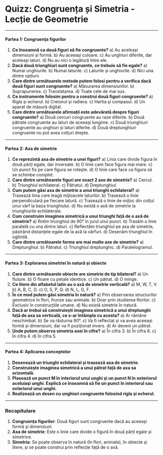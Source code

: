 # **Quizz: Congruența și Simetria - Lecție de Geometrie**

------

#### **Partea 1: Congruența figurilor**

1. **Ce înseamnă ca două figuri să fie congruente?**
    a) Au aceleași dimensiuni și formă.
    b) Au aceeași culoare.
    c) Au unghiuri diferite, dar aceleași laturi.
    d) Nu au nici o legătură între ele.
2. **Dacă două triunghiuri sunt congruente, ce trebuie să fie egale?**
    a) Numai unghiurile.
    b) Numai laturile.
    c) Laturile și unghiurile.
    d) Nici una dintre opțiuni.
3. **Care dintre următoarele metode putem folosi pentru a verifica dacă două figuri sunt congruente?**
    a) Măsurarea dimensiunilor.
    b) Suprapunerea.
    c) Translatarea.
    d) Toate cele de mai sus.
4. **Ce instrumente folosim pentru a construi două figuri congruente?**
    a) Rigla și echerul.
    b) Creionul și radiera.
    c) Hartia și compasul.
    d) Un aparat de măsură digital.
5. **Care dintre următoarele afirmații este adevărată despre figuri congruente?**
    a) Două cercuri congruente au raze diferite.
    b) Două pătrate congruente au laturi de aceeași lungime.
    c) Două triunghiuri congruente au unghiuri și laturi diferite.
    d) Două dreptunghiuri congruente nu pot avea colțuri drepte.

------

#### **Partea 2: Axa de simetrie**

1. **Ce reprezintă axa de simetrie a unei figuri?**
    a) Linia care divide figura în două părți egale, dar inversate.
    b) O linie care face figura mai mare.
    c) Un punct fix pe care figura se rotește.
    d) O linie care face ca figura să se schimbe complet.
2. **Care dintre următoarele figuri are exact 2 axe de simetrie?**
    a) Cercul.
    b) Triunghiul echilateral.
    c) Pătratul.
    d) Dreptunghiul.
3. **Cum putem găsi axa de simetrie a unui triunghi echilateral?**
    a) Trasează linia care leagă mijloacele laturilor.
    b) Trasează o linie perpendiculară pe fiecare latură.
    c) Trasează o linie de mijloc din colțul unui vârf la baza triunghiului.
    d) Nu există o axă de simetrie la triunghiurile echilaterale.
4. **Cum construim imaginea simetrică a unui triunghi față de o axă de simetrie?**
    a) Rotim triunghiul de 90° în jurul unui punct.
    b) Trasăm o linie paralelă cu una dintre laturi.
    c) Reflectăm triunghiul pe axa de simetrie, păstrând distanțele egale de la axă la vârfuri.
    d) Desenăm triunghiul în oglindă.
5. **Care dintre următoarele forme are mai multe axe de simetrie?**
    a) Dreptunghiul.
    b) Pătratul.
    c) Triunghiul dreptunghic.
    d) Paralelogramul.

------

#### **Partea 3: Explorarea simetriei în natură și obiecte**

1. **Care dintre următoarele obiecte are simetrie de tip bilateral?**
    a) Un fluture.
    b) O floare cu petale identice.
    c) Un pătrat.
    d) O minge.
2. **Ce litere din alfabetul latin au o axă de simetrie verticală?**
    a) M, W, T, V.
    b) A, B, C, D.
    c) O, S, P, Q.
    d) N, L, G, F.
3. **În ce mod putem găsi simetria în natură?**
    a) Prin observarea structurilor geometrice în flori, frunze sau animale.
    b) Doar prin studierea florilor.
    c) Exclusiv în construcțiile umane.
    d) Nu există simetrie în natură.
4. **Dacă ar trebui să construiești imaginea simetrică a unui dreptunghi față de axa sa verticală, ce s-ar întâmpla cu acesta?**
    a) Ar rămâne neschimbat.
    b) Se va răsturna 90°.
    c) Va fi reflectat și va avea aceeași formă și dimensiuni, dar va fi poziționat invers.
    d) Ar deveni un pătrat.
5. **Unde putem observa simetria axei în cifre?**
    a) În cifra 3.
    b) În cifra 8.
    c) În cifra 4.
    d) În cifra 5.

------

#### **Partea 4: Aplicarea conceptelor**

1. **Desenează un triunghi echilateral și trasează axa de simetrie.**
2. **Construiește imaginea simetrică a unui pătrat față de axa sa orizontală.**
3. **Plasează un punct M în interiorul unui unghi și un punct N în exteriorul aceluiași unghi. Explică ce înseamnă să fie un punct în interiorul sau exteriorul unui unghi.**
4. **Realizează un desen cu unghiuri congruente folosind rigla și echerul.**

------

### **Recapitulare**

1. **Congruența figurilor**: Două figuri sunt congruente dacă au aceeași formă și dimensiuni.
2. **Axa de simetrie**: Este o linie care divide o figură în două părți egale și simetrice.
3. **Simetria**: Se poate observa în natură (în flori, animale), în obiecte și litere, și se poate construi prin reflecție față de o axă.

